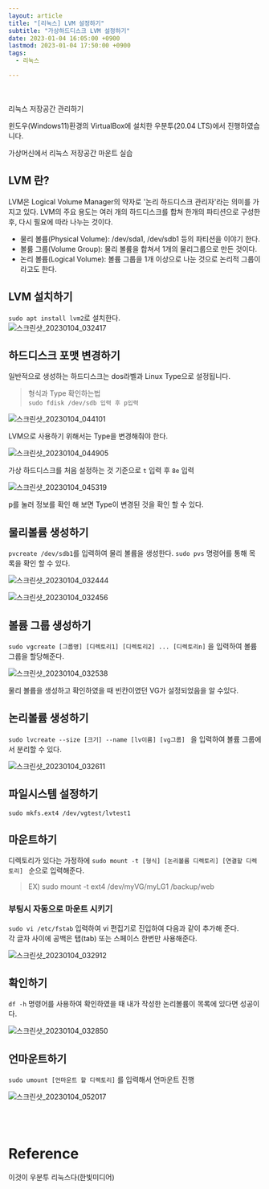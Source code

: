 ```yaml
---
layout: article
title: "[리눅스] LVM 설정하기"
subtitle: "가상하드디스크 LVM 설정하기"
date: 2023-01-04 16:05:00 +0900
lastmod: 2023-01-04 17:50:00 +0900
tags: 
  - 리눅스

---
```

<br><br>
리눅스 저장공간 관리하기

<!--more-->  
윈도우(Windows11)환경의 VirtualBox에 설치한 우분투(20.04 LTS)에서 진행하였습니다.<br/>


가상머신에서 리눅스 저장공간 마운트 실습<br/>

## LVM 란?
LVM은 Logical Volume Manager의 약자로 '논리 하드디스크 관리자'라는 의미를 가지고 있다. LVM의 주요 용도는 여러 개의 하드디스크를 합쳐 한개의 파티션으로 구성한 후, 다시 필요에 따라 나누는 것이다.<br/>

- 물리 볼륨(Physical Volume): /dev/sda1, /dev/sdb1 등의 파티션을 이야기 한다.<br/>
- 볼륨 그룹(Volume Group): 물리 볼륨을 합쳐서 1개의 물리그룹으로 만든 것이다.<br/>
- 논리 볼륨(Logical Volume): 볼륨 그룹을 1개 이상으로 나눈 것으로 논리적 그룹이라고도 한다.<br/>

## LVM 설치하기

`sudo apt install lvm2`로 설치한다.<br/>
![스크린샷_20230104_032417](https://user-images.githubusercontent.com/99805929/210505766-684fea9d-2d10-4013-aad8-fbd9282a3ac5.png)<br/>

## 하드디스크 포맷 변경하기

일반적으로 생성하는 하드디스크는 dos라벨과 Linux Type으로 설정됩니다.<br/>

> 형식과 Type 확인하는법<br/>
`sudo fdisk /dev/sdb 입력 후 p입력`

![스크린샷_20230104_044101](https://user-images.githubusercontent.com/99805929/210507397-eaa1d4a2-6c36-47f7-9fd6-e7dcea32823b.png)<br/>

LVM으로 사용하기 위해서는 Type을 변경해줘야 한다.<br/>

![스크린샷_20230104_044905](https://user-images.githubusercontent.com/99805929/210507946-8420614c-9ffe-4f6d-bdca-3423e9548536.png)<br/>

가상 하드디스크를 처음 설정하는 것 기준으로 `t` 입력 후 `8e` 입력<br/>

![스크린샷_20230104_045319](https://user-images.githubusercontent.com/99805929/210508603-ba4b0e5c-0d64-4665-b09d-8996533a724f.png)

p를 눌러 정보를 확인 해 보면 Type이 변경된 것을 확인 할 수 있다.<br/>

## 물리볼륨 생성하기

`pvcreate /dev/sdb1`를 입력하여 물리 볼륨을 생성한다. `sudo pvs` 명령어를 통해 목록을 확인 할 수 있다.<br/>

![스크린샷_20230104_032444](https://user-images.githubusercontent.com/99805929/210509332-a7efa5e2-f8e1-4f87-8c13-ce1128a0d69f.png)<br/>

![스크린샷_20230104_032456](https://user-images.githubusercontent.com/99805929/210509596-ae340685-fb4c-4a9c-a10e-3bdafc78c81f.png)<br/>

## 볼륨 그룹 생성하기
`sudo vgcreate [그룹명] [디렉토리1] [디렉토리2] ... [디렉토리n]` 을 입력하여 볼륨그룹을 할당해준다.<br/>

![스크린샷_20230104_032538](https://user-images.githubusercontent.com/99805929/210510066-49a52736-229c-4840-a256-f3f1b056dfc4.png)<br/>

물리 볼륨을 생성하고 확인하였을 때 빈칸이였던 VG가 설정되었음을 알 수있다.<br/>

## 논리볼륨 생성하기
`sudo lvcreate --size [크기] --name [lv이름] [vg그룹] ` 을 입력하여 볼륨 그룹에서 분리할 수 있다.<br/>

![스크린샷_20230104_032611](https://user-images.githubusercontent.com/99805929/210510938-e250c635-3b49-4dce-bd58-90a1db58d591.png)<br/>

## 파일시스템 설정하기

`sudo mkfs.ext4 /dev/vgtest/lvtest1` 

## 마운트하기
디렉토리가 있다는 가정하에 `sudo mount -t [형식] [논리볼륨 디렉토리] [연결할 디렉토리] ` 순으로 입력해준다.<br/>

> EX) sudo mount -t ext4 /dev/myVG/myLG1 /backup/web

### 부팅시 자동으로 마운트 시키기

`sudo vi /etc/fstab` 입력하여 vi 편집기로 진입하여 다음과 같이 추가해 준다.<br/>
각 글자 사이에 공백은 탭(tab) 또는 스페이스 한번만 사용해준다.<br/>

![스크린샷_20230104_032912](https://user-images.githubusercontent.com/99805929/210511891-5d975812-7e43-491e-8df9-26d77678c596.png)

## 확인하기
`df -h` 명령어를 사용하여 확인하였을 때 내가 작성한 논리볼륨이 목록에 있다면 성공이다.<br/>

![스크린샷_20230104_032850](https://user-images.githubusercontent.com/99805929/210512103-90aecb7c-91e4-46ed-a007-fe63d91a4fe8.png)

## 언마운트하기
`sudo umount [언마운트 할 디렉토리]` 를 입력해서 언마운트 진행<br/>

![스크린샷_20230104_052017](https://user-images.githubusercontent.com/99805929/210512755-01167c92-a7cf-4cce-a330-0dabed63e44f.png)

<br/>
<br/>

# Reference
이것이 우분투 리눅스다(한빛미디어)
